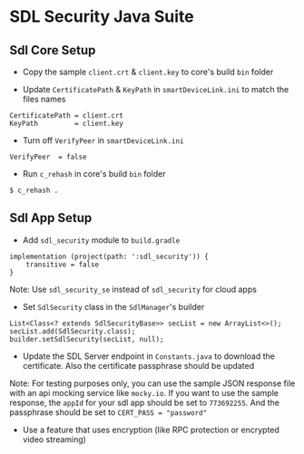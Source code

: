 # SDL Security Java Suite

## Sdl Core Setup
* Copy the sample `client.crt` & `client.key` to core's build `bin` folder

* Update `CertificatePath` & `KeyPath` in `smartDeviceLink.ini` to match the files names
```
CertificatePath = client.crt
KeyPath         = client.key
```

* Turn off `VerifyPeer` in `smartDeviceLink.ini`
```
VerifyPeer  = false
```

* Run `c_rehash` in core's build `bin` folder
```
$ c_rehash .
```

## Sdl App Setup
* Add `sdl_security` module to `build.gradle`
```
implementation (project(path: ':sdl_security')) {
    transitive = false
}
```
Note: Use `sdl_security_se` instead of `sdl_security` for cloud apps

* Set `SdlSecurity` class in the `SdlManager`'s builder 
```
List<Class<? extends SdlSecurityBase>> secList = new ArrayList<>();
secList.add(SdlSecurity.class);
builder.setSdlSecurity(secList, null);
```

* Update the SDL Server endpoint in `Constants.java` to download the certificate. Also the certificate passphrase should be updated

Note: For testing purposes only, you can use the sample JSON response file with an api mocking service like `mocky.io`. If you want to use the sample response, the `appId` for your sdl app should be set to `773692255`. And the passphrase should be set to `CERT_PASS = "password"`

* Use a feature that uses encryption (like RPC protection or encrypted video streaming)

